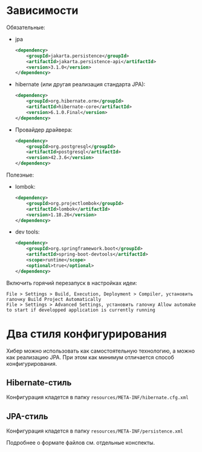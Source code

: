 # Зависимости

Обязательные:

* jpa

  ```xml
  <dependency>
      <groupId>jakarta.persistence</groupId>
      <artifactId>jakarta.persistence-api</artifactId>
      <version>3.1.0</version>
  </dependency>
  ```
* hibernate (или другая реализация стандарта JPA):
  ```xml
  <dependency>
      <groupId>org.hibernate.orm</groupId>
      <artifactId>hibernate-core</artifactId>
      <version>6.1.0.Final</version>
  </dependency>
  ```

* Провайдер драйвера:
  ```xml
  <dependency>
      <groupId>org.postgresql</groupId>
      <artifactId>postgresql</artifactId>
      <version>42.3.6</version>
  </dependency>
  ```

Полезные:

* lombok:

  ```xml
  <dependency>
      <groupId>org.projectlombok</groupId>
      <artifactId>lombok</artifactId>
      <version>1.18.26</version>
  </dependency>
  ```

* dev tools:
  ```xml
  <dependency>
      <groupId>org.springframework.boot</groupId>
      <artifactId>spring-boot-devtools</artifactId>
      <scope>runtime</scope>
      <optional>true</optional>
  </dependency>
  ```

Включить горячий перезапуск в настройках идеи:

```
File > Settings > Build, Execution, Deployment > Compiler, установить галочку Build Project Automatically
File > Settings > Advanced Settings, установить галочку Allow automake to start if developped application is currently running
```

# Два стиля конфигурирования

Хибер можно использовать как самостоятельную технологию, а можно как реализацию JPA. При этом как минимум отличается способ конфигурирования.

## Hibernate-стиль

Конфигурация кладется в папку `resources/META-INF/hibernate.cfg.xml`

## JPA-стиль

Конфигурация кладется в папку `resources/META-INF/persistence.xml`

Подробнее о формате файлов см. отдельные конспекты.